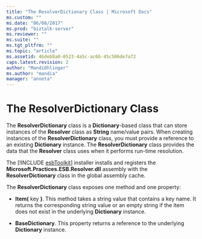 ```yaml
---
title: "The ResolverDictionary Class | Microsoft Docs"
ms.custom: ""
ms.date: "06/08/2017"
ms.prod: "biztalk-server"
ms.reviewer: ""
ms.suite: ""
ms.tgt_pltfrm: ""
ms.topic: "article"
ms.assetid: 46deb8a0-0523-4a5c-ac6b-45c506de7a72
caps.latest.revision: 2
author: "MandiOhlinger"
ms.author: "mandia"
manager: "anneta"
---
```

# The ResolverDictionary Class
The **ResolverDictionary** class is a **Dictionary**-based class that can store instances of the **Resolver** class as **String** name/value pairs. When creating instances of the **ResolverDictionary** class, you must provide a reference to an existing **Dictionary** instance. The **ResolverDictionary** class provides the data that the **Resolver** class uses when it performs run-time resolution.  
  
 The [!INCLUDE [esbToolkit](../includes/esbtoolkit-md.md)] installer installs and registers the <strong>Microsoft.Practices.ESB.Resolver.dll</strong> assembly with the <strong>ResolverDictionary</strong> class in the global assembly cache.  
  
 The **ResolverDictionary** class exposes one method and one property:  
  
-   **Item(** key **)**. This method takes a string value that contains a key name. It returns the corresponding string value or an empty string if the item does not exist in the underlying **Dictionary** instance.  
  
-   **BaseDictionary**. This property returns a reference to the underlying **Dictionary** instance.